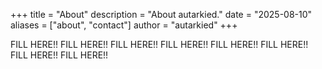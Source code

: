 +++
title = "About"
description = "About autarkied."
date = "2025-08-10"
aliases = ["about", "contact"]
author = "autarkied"
+++

FILL HERE!!
FILL HERE!!
FILL HERE!!
FILL HERE!!
FILL HERE!!
FILL HERE!!
FILL HERE!!
FILL HERE!!
